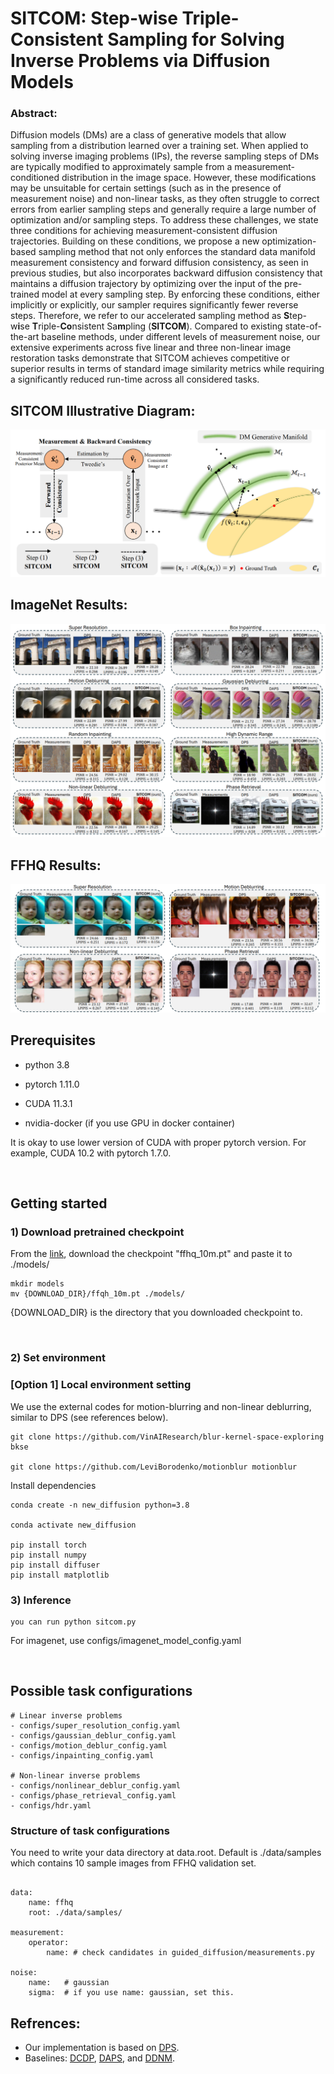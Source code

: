 # SITCOM: Step-wise Triple-Consistent Sampling  for Solving Inverse Problems via Diffusion Models

### Abstract: 
Diffusion models (DMs) are a class of generative models that allow sampling from a distribution learned over a training set. When applied to solving inverse imaging problems (IPs), the reverse sampling steps of DMs are typically modified to approximately sample from a measurement-conditioned distribution in the image space. However, these modifications may be unsuitable for certain settings (such as in the presence of measurement noise) and non-linear tasks, as they often struggle to correct errors from earlier sampling steps and generally require a large number of optimization and/or sampling steps. To address these challenges, we state three conditions for achieving measurement-consistent diffusion trajectories. Building on these conditions, we propose a new optimization-based sampling method that not only enforces the standard data manifold measurement consistency and forward diffusion consistency, as seen in previous studies, but also incorporates backward diffusion consistency that maintains a diffusion trajectory by optimizing over the input of the pre-trained model at every sampling step. By enforcing these conditions, either implicitly or explicitly, our sampler requires significantly fewer reverse steps. Therefore, we refer to our accelerated sampling method as **S**tep-w**i**se **T**riple-**Co**nsistent Sa**m**pling (**SITCOM**). Compared to existing state-of-the-art baseline methods, under different levels of measurement noise, our extensive experiments across five linear and three non-linear image restoration tasks demonstrate that SITCOM achieves competitive or superior results in terms of standard image similarity metrics while requiring a significantly reduced run-time across all considered tasks. 

## SITCOM Illustrative Diagram:

![Alt text](Diagram.png)
## ImageNet Results:
![Alt text](ImageNet_images.png)
## FFHQ Results:
![Alt text](FFHQ_images.png)

## Prerequisites
- python 3.8

- pytorch 1.11.0

- CUDA 11.3.1

- nvidia-docker (if you use GPU in docker container)

It is okay to use lower version of CUDA with proper pytorch version. For example, CUDA 10.2 with pytorch 1.7.0.

<br />

## Getting started 


### 1) Download pretrained checkpoint
From the [link](https://drive.google.com/drive/folders/1jElnRoFv7b31fG0v6pTSQkelbSX3xGZh?usp=sharing), download the checkpoint "ffhq_10m.pt" and paste it to ./models/
```
mkdir models
mv {DOWNLOAD_DIR}/ffqh_10m.pt ./models/
```
{DOWNLOAD_DIR} is the directory that you downloaded checkpoint to.

<br />


### 2) Set environment
### [Option 1] Local environment setting

We use the external codes for motion-blurring and non-linear deblurring, similar to DPS (see references below). 

```
git clone https://github.com/VinAIResearch/blur-kernel-space-exploring bkse

git clone https://github.com/LeviBorodenko/motionblur motionblur
```

Install dependencies

```
conda create -n new_diffusion python=3.8

conda activate new_diffusion

pip install torch
pip install numpy
pip install diffuser
pip install matplotlib

```


### 3) Inference

```
you can run python sitcom.py
```

For imagenet, use configs/imagenet_model_config.yaml

<br />

## Possible task configurations

```
# Linear inverse problems
- configs/super_resolution_config.yaml
- configs/gaussian_deblur_config.yaml
- configs/motion_deblur_config.yaml
- configs/inpainting_config.yaml

# Non-linear inverse problems
- configs/nonlinear_deblur_config.yaml
- configs/phase_retrieval_config.yaml
- configs/hdr.yaml
```

### Structure of task configurations
You need to write your data directory at data.root. Default is ./data/samples which contains 10 sample images from FFHQ validation set.

```

data:
    name: ffhq
    root: ./data/samples/

measurement:
    operator:
        name: # check candidates in guided_diffusion/measurements.py

noise:
    name:   # gaussian
    sigma:  # if you use name: gaussian, set this.
```

## Refrences: 
- Our implementation is based on [DPS](https://github.com/DPS2022/diffusion-posterior-sampling).
- Baselines: [DCDP](https://github.com/Morefre/Decoupled-Data-Consistency-with-Diffusion-Purification-for-Image-Restoration), [DAPS](https://github.com/zhangbingliang2019/DAPS), and [DDNM](https://github.com/wyhuai/DDNM).
 

  
